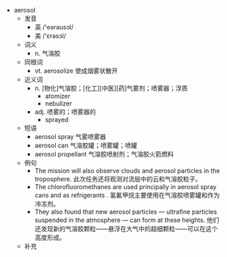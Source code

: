 - aerosol
  - 发音
    - 英 /'eərəusɔl/
    - 美 /'ɛrəsɔl/
  - 词义
    - n. 气溶胶
  - 同根词
    - vt. aerosolize 使成烟雾状散开
  - 近义词
    - n. [物化]气溶胶；[化工][中医][药]气雾剂；喷雾器；浮质
      - atomizer
      - nebulizer
    - adj. 喷雾的；喷雾器的
      - sprayed
  - 短语
    - aerosol spray 气雾喷雾器
    - aerosol can 气溶胶罐；喷雾罐；喷罐
    - aerosol propellant 气溶胶喷射剂；气溶胶火箭燃料
  - 例句
    - The mission will also observe clouds and aerosol particles in the troposphere. 此次任务还将观测对流层中的云和气溶胶粒子。
    - The chlorofluoromethanes are used principally in aerosol spray cans and as refrigerants . 氯氟甲烷主要使用在气溶胶喷雾罐和作为冷冻剂。
    - They also found that new aerosol particles — ultrafine particles suspended in the atmosphere — can form at these heights. 他们还发现新的气溶胶颗粒——悬浮在大气中的超细颗粒——可以在这个高度形成。
  - 补充